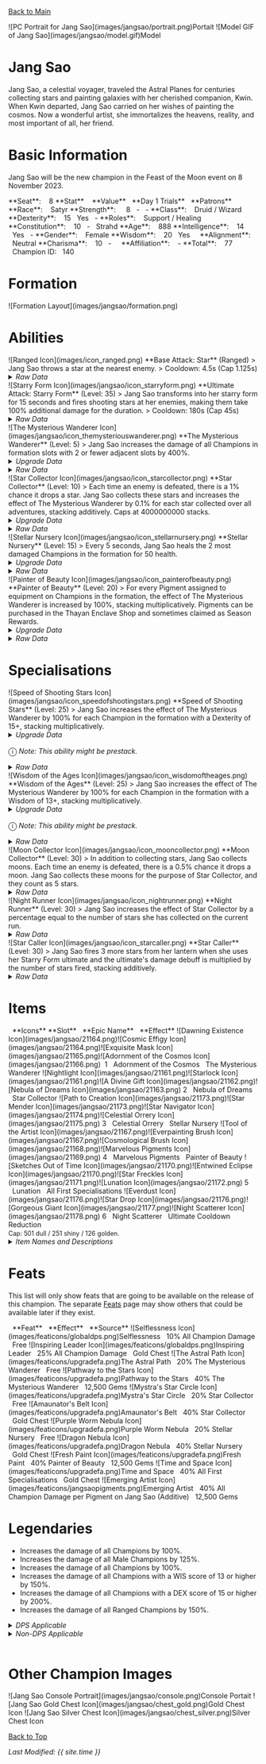[Back to Main](index.md)

<span class="championPortraitsRow">
    <span class="championPortraitsImage">
        ![PC Portrait for Jang Sao](images/jangsao/portrait.png)Portait
    </span>
    <span class="championPortraitsImage">
        ![Model GIF of Jang Sao](images/jangsao/model.gif)Model
    </span>
</span>

# Jang Sao

Jang Sao, a celestial voyager, traveled the Astral Planes for centuries collecting stars and painting galaxies with her cherished companion, Kwin. When Kwin departed, Jang Sao carried on her wishes of painting the cosmos. Now a wonderful artist, she immortalizes the heavens, reality, and most important of all, her friend.

# Basic Information

Jang Sao will be the new champion in the Feast of the Moon event on 8 November 2023.

<span class="champStatsTableColumn">
    <span class="champStatsTableRow">
        <span class="champStatsTableInfoHeader">
            <span style="margin-right:4px;">**Seat**:</span>
        </span>
        <span class="champStatsTableInfo">
            <span style="margin-left:8px;">8</span>
        </span>
        <span class="champStatsTableStatHeader">
            <span style="margin-right:4px;">**Stat**</span>
        </span>
        <span class="champStatsTableStatsHeader">
            <span style="margin-left:8px;">**Value**</span>
        </span>
        <span class="champStatsTableTrialsHeader">
            <span style="margin-left:8px;">**Day 1 Trials**</span>
        </span>
        <span class="champStatsTablePatronsHeader">
            <span style="margin-left:8px;">**Patrons**</span>
        </span>
    </span>
    <span class="champStatsTableRow">
        <span class="champStatsTableInfoHeader">
            <span style="margin-right:4px;">**Race**:</span>
        </span>
        <span class="champStatsTableInfo">
            <span style="margin-left:8px;">Satyr</span>
        </span>
        <span class="champStatsTableStatHeader">
            <span style="margin-right:4px;">**Strength**:</span>
        </span>
        <span class="champStatsTableStats">
            <span style="margin-left:13px;">8</span>
        </span>
        <span class="champStatsTableTrials">
            <span style="margin-left:8px;">-</span>
        </span>
        <span class="champStatsTablePatrons">
            <span style="margin-left:8px;">-</span>
        </span>
    </span>
    <span class="champStatsTableRow">
        <span class="champStatsTableInfoHeader">
            <span style="margin-right:4px;">**Class**:</span>
        </span>
        <span class="champStatsTableInfo">
            <span style="margin-left:8px;">Druid / Wizard</span>
        </span>
        <span class="champStatsTableStatHeader">
            <span style="margin-right:4px;">**Dexterity**:</span>
        </span>
        <span class="champStatsTableStats">
            <span style="margin-left:8px;">15</span>
        </span>
        <span class="champStatsTableTrials">
            <span style="margin-left:8px;">Yes</span>
        </span>
        <span class="champStatsTablePatrons">
            <span style="margin-left:8px;">-</span>
        </span>
    </span>
    <span class="champStatsTableRow">
        <span class="champStatsTableInfoHeader">
            <span style="margin-right:4px;">**Roles**:</span>
        </span>
        <span class="champStatsTableInfo">
            <span style="margin-left:8px;">Support / Healing</span>
        </span>
        <span class="champStatsTableStatHeader">
            <span style="margin-right:4px;">**Constitution**:</span>
        </span>
        <span class="champStatsTableStats">
            <span style="margin-left:8px;">10</span>
        </span>
        <span class="champStatsTableTrials">
            <span style="margin-left:8px;">-</span>
        </span>
        <span class="champStatsTablePatrons">
            <span style="margin-left:8px;">Strahd</span>
        </span>
    </span>
    <span class="champStatsTableRow">
        <span class="champStatsTableInfoHeader">
            <span style="margin-right:4px;">**Age**:</span>
        </span>
        <span class="champStatsTableInfo">
            <span style="margin-left:8px;">888</span>
        </span>
        <span class="champStatsTableStatHeader">
            <span style="margin-right:4px;">**Intelligence**:</span>
        </span>
        <span class="champStatsTableStats">
            <span style="margin-left:8px;">14</span>
        </span>
        <span class="champStatsTableTrials">
            <span style="margin-left:8px;">Yes</span>
        </span>
        <span class="champStatsTablePatrons">
            <span style="margin-left:8px;">-</span>
        </span>
    </span>
    <span class="champStatsTableRow">
        <span class="champStatsTableInfoHeader">
            <span style="margin-right:4px;">**Gender**:</span>
        </span>
        <span class="champStatsTableInfo">
            <span style="margin-left:8px;">Female</span>
        </span>
        <span class="champStatsTableStatHeader">
            <span style="margin-right:4px;">**Wisdom**:</span>
        </span>
        <span class="champStatsTableStats">
            <span style="margin-left:8px;">20</span>
        </span>
        <span class="champStatsTableTrials">
            <span style="margin-left:8px;">Yes</span>
        </span>
        <span class="champStatsTablePatrons">
            <span style="margin-left:8px;">&nbsp;</span>
        </span>
    </span>
    <span class="champStatsTableRow">
        <span class="champStatsTableInfoHeader">
            <span style="margin-right:4px;">**Alignment**:</span>
        </span>
        <span class="champStatsTableInfo">
            <span style="margin-left:8px;">Neutral</span>
        </span>
        <span class="champStatsTableStatHeader">
            <span style="margin-right:4px;">**Charisma**:</span>
        </span>
        <span class="champStatsTableStats">
            <span style="margin-left:8px;">10</span>
        </span>
        <span class="champStatsTableTrials">
            <span style="margin-left:8px;">-</span>
        </span>
        <span class="champStatsTablePatrons">
            <span style="margin-left:8px;">&nbsp;</span>
        </span>
    </span>
    <span class="champStatsTableRow">
        <span class="champStatsTableInfoHeader">
            <span style="margin-right:4px;">**Affiliation**:</span>
        </span>
        <span class="champStatsTableInfo">
            <span style="margin-left:8px;">-</span>
        </span>
        <span class="champStatsTableStatHeader">
            <span style="margin-right:4px;">**Total**:</span>
        </span>
        <span class="champStatsTableStats">
            <span style="margin-left:8px;">77</span>
        </span>
        <span class="champStatsTableTrials">
            <span style="margin-left:8px;">Champion ID:</span>
        </span>
        <span class="champStatsTablePatrons">
            <span style="margin-left:8px;">140</span>
        </span>
    </span>
</span>

# Formation

<span class="formationBorder">
    ![Formation Layout](images/jangsao/formation.png)
</span>

# Abilities

<div markdown="1" class="abilityBorder"><div markdown="1" class="abilityBorderInner">
![Ranged Icon](images/icon_ranged.png) **Base Attack: Star** (Ranged)
> Jang Sao throws a star at the nearest enemy.  
> Cooldown: 4.5s (Cap 1.125s)
<details><summary><em>Raw Data</em></summary>
<p>
<pre>
{
    "description": "Jang Sao throws a star at the nearest enemy.",
    "long_description": "",
    "damage_modifier": 1,
    "damage_types": ["ranged"],
    "graphic_id": 0,
    "target": "front",
    "aoe_radius": 0,
    "tags": ["ranged"],
    "num_targets": 1,
    "animations": [{
        "projectile_details": {
            "trail": {
                "scale_lerp": [{
                    "x": 1.5,
                    "y": 1.5
                }],
                "lifespan": 0.3,
                "initial_velocity": {
                    "x": 0,
                    "y": 0
                },
                "alpha_lerp": {
                    "0": 0,
                    "1": 0,
                    "0.1": 0.75
                },
                "particle_graphic_ids": [21159],
                "spawn_rate": 100,
                "velocity_jitter": {
                    "x": 50,
                    "y": 50
                }
            },
            "percent_height_offset": 5,
            "projectile_graphic_id": 21158,
            "projectile_speed": 1300,
            "hash": "f99a3085668ee6718a56877a085d85f6",
            "rotation_speed": 180
        },
        "hit_sound": 133,
        "shoot_offset_x": -25,
        "shoot_sound": 149,
        "type": "ranged_attack",
        "projectile": "pd_generic_projectile",
        "shoot_frame": 20
    }],
    "name": "Star",
    "cooldown": 4.5,
    "id": 698
}
</pre>
</p>
</details>
</div></div>

<div markdown="1" class="abilityBorder"><div markdown="1" class="abilityBorderInner">
![Starry Form Icon](images/jangsao/icon_starryform.png) **Ultimate Attack: Starry Form** (Level: 35)
> Jang Sao transforms into her starry form for 15 seconds and fires shooting stars at her enemies, making them take 100% additional damage for the duration.  
> Cooldown: 180s (Cap 45s)
<details><summary><em>Raw Data</em></summary>
<p>
<pre>
{
    "description": "Jang Sao transforms and shooting stars make her foes take more damage.",
    "long_description": "Jang Sao transforms into her starry form for 15 seconds and fires shooting stars at her enemies, making them take 100% additional damage for the duration.",
    "damage_modifier": 0.03,
    "damage_types": ["magic"],
    "graphic_id": 21208,
    "target": "random",
    "aoe_radius": 100,
    "tags": [
        "ranged",
        "ultimate"
    ],
    "num_targets": 1,
    "animations": [{
        "ultimate": "jang_sao",
        "type": "ultimate_attack"
    }],
    "name": "Starry Form",
    "cooldown": 180,
    "id": 699
}
</pre>
</p>
</details>
</div></div>

<div markdown="1" class="abilityBorder"><div markdown="1" class="abilityBorderInner">
![The Mysterious Wanderer Icon](images/jangsao/icon_themysteriouswanderer.png) **The Mysterious Wanderer** (Level: 5)
> Jang Sao increases the damage of all Champions in formation slots with 2 or fewer adjacent slots by 400%.
<details><summary><em>Upgrade Data</em></summary>
<p>
<pre>
Upgrades:
       40: 100%

    Total Upgrade Bonus: 100%
</pre>
</p>
</details>
<details><summary><em>Raw Data</em></summary>
<p>
<pre>
{
    "static_dps_mult": null,
    "required_level": 5,
    "effect": "effect_def,1733",
    "tip_text": "Jang Sao increases the damage of all Champions in formation slots with 2 or fewer adjacent slots.",
    "name": "The Mysterious Wanderer",
    "id": 13257,
    "hero_id": 140,
    "upgrade_type": "unlock_ability",
    "default_enabled": 1,
    "required_upgrade_id": 0
}
{
    "effect_keys": [{
        "off_when_benched": true,
        "max_adj": 2,
        "effect_string": "hero_dps_multiplier_mult,400",
        "targets": [{
            "if_expr": "num_adj_slots<=max_adj",
            "max_adj": 2,
            "type": "slot_if_expr"
        }]
    }],
    "requirements": "",
    "description": {"desc": "Jang Sao increases the damage of all Champions in formation slots with $max_adj or fewer adjacent slots by $(amount)%."},
    "id": 1733,
    "flavour_text": "",
    "graphic_id": 21198,
    "properties": {
        "is_formation_ability": true,
        "owner_use_outgoing_description": true
    }
}
</pre>
</p>
</details>
</div></div>

<div markdown="1" class="abilityBorder"><div markdown="1" class="abilityBorderInner">
![Star Collector Icon](images/jangsao/icon_starcollector.png) **Star Collector** (Level: 10)
> Each time an enemy is defeated, there is a 1% chance it drops a star. Jang Sao collects these stars and increases the effect of The Mysterious Wanderer by 0.1% for each star collected over all adventures, stacking additively. Caps at 4000000000 stacks.
<details><summary><em>Upgrade Data</em></summary>
<p>
<pre>
Upgrades:
       50: 100%

    Total Upgrade Bonus: 100%
</pre>
</p>
</details>
<details><summary><em>Raw Data</em></summary>
<p>
<pre>
{
    "static_dps_mult": null,
    "required_level": 10,
    "effect": "effect_def,1734",
    "tip_text": "Jang Sao has a slim chance of collecting a star each time a monster is defeated, permanently increasing her damage buff.",
    "name": "Star Collector",
    "id": 13258,
    "hero_id": 140,
    "upgrade_type": "unlock_ability",
    "default_enabled": 1,
    "required_upgrade_id": 0
}
{
    "effect_keys": [
        {
            "stack_title": "Total Stars",
            "stacks_multiply": false,
            "show_bonus": true,
            "effect_string": "buff_upgrade,0.1,13257",
            "desc_forced_order": 1,
            "max_stacks": 4000000000,
            "stacks_on_trigger": "on_broadcast_stacks,jangsao_star_trigger"
        },
        {
            "off_when_benched": true,
            "effect_string": "jangsao_star_collector,1"
        },
        {
            "is_instanced_stat": false,
            "use_stat_defs": true,
            "effect_string": "stacks_data_binder_safe,0,jangsao_star_collector_stacks"
        },
        {
            "stack_title": "Stars gained this adventure",
            "effect_string": "do_nothing",
            "desc_forced_order": 0,
            "show_stacks": true,
            "stacks_on_trigger": "on_broadcast_stacks,jangsao_star_trigger"
        },
        {
            "is_instanced_stat": true,
            "use_stat_defs": true,
            "effect_string": "stacks_data_binder_safe,3,jangsao_star_collector_stacks_this_run"
        }
    ],
    "requirements": "",
    "description": {"desc": "Each time an enemy is defeated, there is a $(amount___2)% chance it drops a star. Jang Sao collects these stars and increases the effect of The Mysterious Wanderer by $(not_buffed amount)% for each star collected over all adventures, stacking additively. Caps at $max_stacks stacks."},
    "id": 1734,
    "flavour_text": "",
    "graphic_id": 21196,
    "properties": {
        "indexed_effect_properties": true,
        "is_formation_ability": true,
        "default_bonus_index": 0,
        "owner_use_outgoing_description": true,
        "per_effect_index_bonuses": true
    }
}
</pre>
</p>
</details>
</div></div>

<div markdown="1" class="abilityBorder"><div markdown="1" class="abilityBorderInner">
![Stellar Nursery Icon](images/jangsao/icon_stellarnursery.png) **Stellar Nursery** (Level: 15)
> Every 5 seconds, Jang Sao heals the 2 most damaged Champions in the formation for 50 health.
<details><summary><em>Upgrade Data</em></summary>
<p>
<pre>
Upgrades:
       55: 100%

    Total Upgrade Bonus: 100%
</pre>
</p>
</details>
<details><summary><em>Raw Data</em></summary>
<p>
<pre>
{
    "static_dps_mult": null,
    "required_level": 15,
    "effect": "effect_def,1735",
    "name": "Stellar Nursery",
    "id": 13259,
    "hero_id": 140,
    "upgrade_type": "unlock_ability",
    "default_enabled": 1,
    "required_upgrade_id": 0
}
{
    "effect_keys": [
        {
            "effect_string": "jangsao_stellar_nursery,50",
            "tick_rate": 5
        },
        {"effect_string": "jangsao_stellar_nursery_target_count,2"}
    ],
    "requirements": "",
    "description": {"desc": "Every $(tick_rate) seconds, Jang Sao heals the $(jangsao_stellar_nursery_target_count) most damaged Champions in the formation for $(amount) health."},
    "id": 1735,
    "flavour_text": "",
    "graphic_id": 21197,
    "properties": {
        "indexed_effect_properties": true,
        "is_formation_ability": true,
        "default_bonus_index": 0,
        "owner_use_outgoing_description": true,
        "per_effect_index_bonuses": true
    }
}
</pre>
</p>
</details>
</div></div>

<div markdown="1" class="abilityBorder"><div markdown="1" class="abilityBorderInner">
![Painter of Beauty Icon](images/jangsao/icon_painterofbeauty.png) **Painter of Beauty** (Level: 20)
> For every Pigment assigned to equipment on Champions in the formation, the effect of The Mysterious Wanderer is increased by 100%, stacking multiplicatively. Pigments can be purchased in the Thayan Enclave Shop and sometimes claimed as Season Rewards.
<details><summary><em>Upgrade Data</em></summary>
<p>
<pre>
Upgrades:
       60: 100%

    Total Upgrade Bonus: 100%
</pre>
</p>
</details>
<details><summary><em>Raw Data</em></summary>
<p>
<pre>
{
    "static_dps_mult": null,
    "required_level": 20,
    "effect": "effect_def,1736",
    "name": "Painter of Beauty",
    "id": 13260,
    "hero_id": 140,
    "upgrade_type": "unlock_ability",
    "default_enabled": 1,
    "required_upgrade_id": 0
}
{
    "effect_keys": [{
        "stack_title": "Total Pigments",
        "amount_updated_listeners": [
            "slot_changed",
            "loot_changed"
        ],
        "stacks_multiply": true,
        "show_bonus": true,
        "amount_func": "mult",
        "stack_func": "per_hero_attribute",
        "per_hero_expr": "num_applied_pigments",
        "effect_string": "buff_upgrade,100,13257"
    }],
    "requirements": "",
    "description": {"desc": "For every Pigment assigned to equipment on Champions in the formation, the effect of The Mysterious Wanderer is increased by $(not_buffed amount)%, stacking multiplicatively. Pigments can be purchased in the Thayan Enclave Shop and sometimes claimed as Season Rewards."},
    "id": 1736,
    "flavour_text": "",
    "graphic_id": 21195,
    "properties": {
        "is_formation_ability": true,
        "owner_use_outgoing_description": true
    }
}
</pre>
</p>
</details>
</div></div>

# Specialisations

<div markdown="1" class="abilityBorder"><div markdown="1" class="abilityBorderInner">
![Speed of Shooting Stars Icon](images/jangsao/icon_speedofshootingstars.png) **Speed of Shooting Stars** (Level: 25)
> Jang Sao increases the effect of The Mysterious Wanderer by 100% for each Champion in the formation with a Dexterity of 15+, stacking multiplicatively.
<details><summary><em>Upgrade Data</em></summary>
<p>
<pre>
Upgrades:
       65: 100%

    Total Upgrade Bonus: 100%
</pre>
</p>
</details>

<span style="font-size:1.2em;">ⓘ</span> *Note: This ability might be prestack.*
<details><summary><em>Raw Data</em></summary>
<p>
<pre>
{
    "static_dps_mult": null,
    "specialization_name": "Speed of Shooting Stars",
    "required_level": 25,
    "effect": "effect_def,1738",
    "name": "Speed of Shooting Stars",
    "specialization_graphic_id": 21205,
    "id": 13262,
    "hero_id": 140,
    "upgrade_type": "unlock_ability",
    "default_enabled": 1,
    "required_upgrade_id": 0,
    "specialization_description": "Jang Sao prefers the company of those that are quick."
}
{
    "effect_keys": [
        {"effect_string": "pre_stack_amount,100"},
        {
            "amount_expr": "upgrade_amount(13262,0)",
            "amount_updated_listeners": [
                "slot_changed",
                "feat_changed"
            ],
            "stacks_multiply": true,
            "off_when_benched": true,
            "show_bonus": true,
            "amount_func": "mult",
            "stack_func": "per_hero_attribute",
            "min_stat_amount": 15,
            "per_hero_expr": "clamp(dex+1-min_stat_amount,0,1)",
            "effect_string": "buff_upgrade,0,13257"
        }
    ],
    "requirements": "",
    "description": {"desc": "Jang Sao increases the effect of The Mysterious Wanderer by $(not_buffed amount)% for each Champion in the formation with a Dexterity of $(min_stat_amount___2)+, stacking multiplicatively."},
    "id": 1738,
    "flavour_text": "",
    "graphic_id": 0,
    "properties": {
        "indexed_effect_properties": true,
        "is_formation_ability": true,
        "spec_option_post_apply_info": "High Dexterity Champions: $num_stacks___2",
        "default_bonus_index": 0,
        "owner_use_outgoing_description": true,
        "type": "upgrade",
        "formation_circle_icon": false,
        "per_effect_index_bonuses": true
    }
}
</pre>
</p>
</details>
</div></div>

<div markdown="1" class="abilityBorder"><div markdown="1" class="abilityBorderInner">
![Wisdom of the Ages Icon](images/jangsao/icon_wisdomoftheages.png) **Wisdom of the Ages** (Level: 25)
> Jang Sao increases the effect of The Mysterious Wanderer by 100% for each Champion in the formation with a Wisdom of 13+, stacking multiplicatively.
<details><summary><em>Upgrade Data</em></summary>
<p>
<pre>
Upgrades:
       65: 100%

    Total Upgrade Bonus: 100%
</pre>
</p>
</details>

<span style="font-size:1.2em;">ⓘ</span> *Note: This ability might be prestack.*
<details><summary><em>Raw Data</em></summary>
<p>
<pre>
{
    "static_dps_mult": null,
    "specialization_name": "Wisdom of the Ages",
    "required_level": 25,
    "effect": "effect_def,1737",
    "name": "Wisdom of the Ages",
    "specialization_graphic_id": 21207,
    "id": 13261,
    "hero_id": 140,
    "upgrade_type": "unlock_ability",
    "default_enabled": 1,
    "required_upgrade_id": 0,
    "specialization_description": "Jang Sao prefers the company of those that are wise."
}
{
    "effect_keys": [
        {"effect_string": "pre_stack_amount,100"},
        {
            "amount_expr": "upgrade_amount(13261,0)",
            "amount_updated_listeners": [
                "slot_changed",
                "feat_changed"
            ],
            "stacks_multiply": true,
            "off_when_benched": true,
            "show_bonus": true,
            "amount_func": "mult",
            "stack_func": "per_hero_attribute",
            "min_stat_amount": 13,
            "per_hero_expr": "clamp(wis+1-min_stat_amount,0,1)",
            "effect_string": "buff_upgrade,0,13257"
        }
    ],
    "requirements": "",
    "description": {"desc": "Jang Sao increases the effect of The Mysterious Wanderer by $(not_buffed amount)% for each Champion in the formation with a Wisdom of $(min_stat_amount___2)+, stacking multiplicatively."},
    "id": 1737,
    "flavour_text": "",
    "graphic_id": 0,
    "properties": {
        "indexed_effect_properties": true,
        "is_formation_ability": true,
        "spec_option_post_apply_info": "High Wisdom Champions: $num_stacks___2",
        "default_bonus_index": 0,
        "owner_use_outgoing_description": true,
        "type": "upgrade",
        "formation_circle_icon": false,
        "per_effect_index_bonuses": true
    }
}
</pre>
</p>
</details>
</div></div>

<div markdown="1" class="abilityBorder"><div markdown="1" class="abilityBorderInner">
![Moon Collector Icon](images/jangsao/icon_mooncollector.png) **Moon Collector** (Level: 30)
> In addition to collecting stars, Jang Sao collects moons. Each time an enemy is defeated, there is a 0.5% chance it drops a moon. Jang Sao collects these moons for the purpose of Star Collector, and they count as 5 stars.
<details><summary><em>Raw Data</em></summary>
<p>
<pre>
{
    "static_dps_mult": null,
    "specialization_name": "Moon Collector",
    "required_level": 30,
    "effect": "effect_def,1739",
    "name": "Moon Collector",
    "specialization_graphic_id": 21203,
    "id": 13263,
    "hero_id": 140,
    "upgrade_type": "unlock_ability",
    "default_enabled": 1,
    "required_upgrade_id": 0,
    "specialization_description": "Jang Sao increases the chance of finding astronomical beauty by seeking out moons in addition to stars."
}
{
    "effect_keys": [{
        "goober_graphic_id": 21156,
        "off_when_benched": true,
        "goober_name": "Projectile_JangSao_Moon",
        "broadcast_trigger_count": 5,
        "effect_string": "jangsao_moon_collector,0.5",
        "goober_graphic_id_large": 21156
    }],
    "requirements": "",
    "description": {"desc": "In addition to collecting stars, Jang Sao collects moons. Each time an enemy is defeated, there is a $(amount)% chance it drops a moon. Jang Sao collects these moons for the purpose of Star Collector, and they count as $(broadcast_trigger_count) stars."},
    "id": 1739,
    "flavour_text": "",
    "graphic_id": 0,
    "properties": {
        "is_formation_ability": true,
        "owner_use_outgoing_description": true,
        "formation_circle_icon": false
    }
}
</pre>
</p>
</details>
</div></div>

<div markdown="1" class="abilityBorder"><div markdown="1" class="abilityBorderInner">
![Night Runner Icon](images/jangsao/icon_nightrunner.png) **Night Runner** (Level: 30)
> Jang Sao increases the effect of Star Collector by a percentage equal to the number of stars she has collected on the current run.
<details><summary><em>Raw Data</em></summary>
<p>
<pre>
{
    "static_dps_mult": null,
    "specialization_name": "Night Runner",
    "required_level": 30,
    "effect": "effect_def,1741",
    "name": "Night Runner",
    "specialization_graphic_id": 21204,
    "id": 13265,
    "hero_id": 140,
    "upgrade_type": "unlock_ability",
    "default_enabled": 1,
    "required_upgrade_id": 0,
    "specialization_description": "Jang Sao increases her support abilities by the number of stars she has collected in the current adventure."
}
{
    "effect_keys": [{
        "stack_title": "Stars gained this adventure",
        "stat": "jangsao_star_collector_stacks_this_run",
        "show_bonus": true,
        "amount_func": "add",
        "instance_stat": true,
        "stack_func": "get_stat",
        "effect_string": "buff_upgrade,1,13258"
    }],
    "requirements": "",
    "description": {"desc": "Jang Sao increases the effect of Star Collector by a percentage equal to the number of stars she has collected on the current run."},
    "id": 1741,
    "flavour_text": "",
    "graphic_id": 0,
    "properties": {
        "is_formation_ability": true,
        "spec_option_post_apply_info": "Stars collected: $num_stacks",
        "owner_use_outgoing_description": true,
        "formation_circle_icon": false
    }
}
</pre>
</p>
</details>
</div></div>

<div markdown="1" class="abilityBorder"><div markdown="1" class="abilityBorderInner">
![Star Caller Icon](images/jangsao/icon_starcaller.png) **Star Caller** (Level: 30)
> Jang Sao fires 3 more stars from her lantern when she uses her Starry Form ultimate and the ultimate's damage debuff is multiplied by the number of stars fired, stacking additively.
<details><summary><em>Raw Data</em></summary>
<p>
<pre>
{
    "static_dps_mult": null,
    "specialization_name": "Star Caller",
    "required_level": 30,
    "effect": "effect_def,1740",
    "name": "Star Caller",
    "specialization_graphic_id": 21206,
    "id": 13264,
    "hero_id": 140,
    "upgrade_type": "unlock_ability",
    "default_enabled": 1,
    "required_upgrade_id": 0,
    "specialization_description": "Jang Sao increases the number of stars she launches when using her ultimate."
}
{
    "effect_keys": [{"effect_string": "jangsao_star_caller,3"}],
    "requirements": "",
    "description": {"desc": "Jang Sao fires $(amount) more stars from her lantern when she uses her Starry Form ultimate and the ultimate's damage debuff is multiplied by the number of stars fired, stacking additively."},
    "id": 1740,
    "flavour_text": "",
    "graphic_id": 0,
    "properties": {
        "is_formation_ability": true,
        "owner_use_outgoing_description": true,
        "formation_circle_icon": false
    }
}
</pre>
</p>
</details>
</div></div>

# Items

<span class="itemTableColumn">
    <span class="itemTableRowHeader">
        <span class="itemTableIcon" style="align-items:center;">
            <span style="margin-left:8px;">**Icons**</span>
        </span>
        <span class="itemTableSlot">
            <span>**Slot**</span>
        </span>
        <span class="itemTableName">
            <span style="margin-left: 8px;">**Epic Name**</span>
        </span>
        <span class="itemTableEffect">
            <span style="margin-left: 8px;">**Effect**</span>
        </span>
    </span>
    <span class="itemTableRow">
        <span class="itemTableIcon" style="align-items:center;">
            <span class="itemTableIcon1">![Dawning Existence Icon](images/jangsao/21164.png)</span><span class="itemTableIcon2">![Cosmic Effigy Icon](images/jangsao/21164.png)</span><span class="itemTableIcon3">![Exquisite Mask Icon](images/jangsao/21165.png)</span><span class="itemTableIcon4">![Adornment of the Cosmos Icon](images/jangsao/21166.png)</span><span class="itemTableGE">&nbsp;</span>
        </span>
        <span class="itemTableSlot">
            <span>1</span>
        </span>
        <span class="itemTableName">
            <span style="margin-left: 8px;">Adornment of the Cosmos</span>
        </span>
        <span class="itemTableEffect">
            <span style="margin-left: 8px;">The Mysterious Wanderer</span>
        </span>
    </span>
    <span class="itemTableRow">
        <span class="itemTableIcon" style="align-items:center;">
            <span class="itemTableIcon1">![Nightlight Icon](images/jangsao/21161.png)</span><span class="itemTableIcon2">![Starlock Icon](images/jangsao/21161.png)</span><span class="itemTableIcon3">![A Divine Gift Icon](images/jangsao/21162.png)</span><span class="itemTableIcon4">![Nebula of Dreams Icon](images/jangsao/21163.png)</span>
        </span>
        <span class="itemTableSlot">
            <span>2</span>
        </span>
        <span class="itemTableName">
            <span style="margin-left: 8px;">Nebula of Dreams</span>
        </span>
        <span class="itemTableEffect">
            <span style="margin-left: 8px;">Star Collector</span>
        </span>
    </span>
    <span class="itemTableRow">
        <span class="itemTableIcon" style="align-items:center;">
            <span class="itemTableIcon1">![Path to Creation Icon](images/jangsao/21173.png)</span><span class="itemTableIcon2">![Star Mender Icon](images/jangsao/21173.png)</span><span class="itemTableIcon3">![Star Navigator Icon](images/jangsao/21174.png)</span><span class="itemTableIcon4">![Celestial Orrery Icon](images/jangsao/21175.png)</span>
        </span>
        <span class="itemTableSlot">
            <span>3</span>
        </span>
        <span class="itemTableName">
            <span style="margin-left: 8px;">Celestial Orrery</span>
        </span>
        <span class="itemTableEffect">
            <span style="margin-left: 8px;">Stellar Nursery</span>
        </span>
    </span>
    <span class="itemTableRow">
        <span class="itemTableIcon" style="align-items:center;">
            <span class="itemTableIcon1">![Tool of the Artist Icon](images/jangsao/21167.png)</span><span class="itemTableIcon2">![Everpainting Brush Icon](images/jangsao/21167.png)</span><span class="itemTableIcon3">![Cosmological Brush Icon](images/jangsao/21168.png)</span><span class="itemTableIcon4">![Marvelous Pigments Icon](images/jangsao/21169.png)</span>
        </span>
        <span class="itemTableSlot">
            <span>4</span>
        </span>
        <span class="itemTableName">
            <span style="margin-left: 8px;">Marvelous Pigments</span>
        </span>
        <span class="itemTableEffect">
            <span style="margin-left: 8px;">Painter of Beauty</span>
        </span>
    </span>
    <span class="itemTableRow">
        <span class="itemTableIcon" style="align-items:center;">
            <span class="itemTableIcon1">![Sketches Out of Time Icon](images/jangsao/21170.png)</span><span class="itemTableIcon2">![Entwined Eclipse Icon](images/jangsao/21170.png)</span><span class="itemTableIcon3">![Star Freckles Icon](images/jangsao/21171.png)</span><span class="itemTableIcon4">![Lunation Icon](images/jangsao/21172.png)</span>
        </span>
        <span class="itemTableSlot">
            <span>5</span>
        </span>
        <span class="itemTableName">
            <span style="margin-left: 8px;">Lunation</span>
        </span>
        <span class="itemTableEffect">
            <span style="margin-left: 8px;">All First Specialisations</span>
        </span>
    </span>
    <span class="itemTableRow">
        <span class="itemTableIcon" style="align-items:center;">
            <span class="itemTableIcon1">![Everdust Icon](images/jangsao/21176.png)</span><span class="itemTableIcon2">![Star Drop Icon](images/jangsao/21176.png)</span><span class="itemTableIcon3">![Gorgeous Giant Icon](images/jangsao/21177.png)</span><span class="itemTableIcon4">![Night Scatterer Icon](images/jangsao/21178.png)</span>
        </span>
        <span class="itemTableSlot">
            <span>6</span>
        </span>
        <span class="itemTableName">
            <span style="margin-left: 8px;">Night Scatterer</span>
        </span>
        <span class="itemTableEffect">
            <span style="margin-left: 8px;">Ultimate Cooldown Reduction<br/><span style="font-size:0.9em;">Cap: 501 dull / 251 shiny / 126 golden.</span></span>
        </span>
    </span>
</span>

<details><summary><em>Item Names and Descriptions</em></summary>
<p>
<pre>
Slot 1:
      Dawning Existence: I exist for a purpose I do not fully understand yet.
          Cosmic Effigy: This is not just of the cosmos. It is the cosmos.
         Exquisite Mask: Some say the tinkling of my star chains can be heard across the
                         planes.
Adornment of the Cosmos: I understand now. I am ready.

Slot 2:
             Nightlight: If only Kwin were here.
               Starlock: The stars will guide you...
          A Divine Gift: The fuller the lamp gets, the farther hope spreads.
       Nebula of Dreams: I will never lose my way with this, and neither shall others.

Slot 3:
       Path to Creation: We did not go where we simply wanted to. But where we needed to.
            Star Mender: 'Of pathways and stars' is etched on the index.
         Star Navigator: I hope it leads me back to you.
       Celestial Orrery: Some art I display in frames. Most can only be displayed like this.

Slot 4:
     Tool of the Artist: From canvas to celestial void.
     Everpainting Brush: Never needing to be dipped, I can work for as long as it takes.
     Cosmological Brush: Plucked from the void itself and given form by the astral plane.
     Marvelous Pigments: From simple flowers on a canvas to light-giving stars in the night
                         sky.

Slot 5:
   Sketches Out of Time: The paint still looks fresh.
       Entwined Eclipse: The Moon whispered to the Star...
          Star Freckles: This means something. One day, I will understand it.
               Lunation: All of time and space, within your imagination

Slot 6:
               Everdust: I've dreamt of moons and stars for as long as I've existed.
              Star Drop: Fragile but mighty.
         Gorgeous Giant: In another life, this could have been a star. But its beauty is still
                         unmatched.
        Night Scatterer: By Kwin's grace.
</pre>
</p>
</details>

# Feats

This list will only show feats that are going to be available on the release of this champion. The separate [Feats](feats.md) page may show others that could be available later if they exist.

<span class="featTableColumn">
    <span class="featTableRowHeader">
        <span class="featTableIcon1">
            <span style="margin-left:8px;">**Feat**</span>
        </span>
        <span class="featTableEffect">
            <span style="margin-left: 8px;">**Effect**</span>
        </span>
        <span class="featTableSource">
            <span style="margin-left: 8px;">**Source**</span>
        </span>
    </span>
    <span class="featTableRow">
        <span class="featTableIcon2">
            ![Selflessness Icon](images/featicons/globaldps.png)Selflessness
        </span>
        <span class="featTableEffect">
            <span style="margin-left: 8px;">10% All Champion Damage</span>
        </span>
        <span class="featTableSource">
            <span style="margin-left: 8px;">Free</span>
        </span>
    </span>
    <span class="featTableRow">
        <span class="featTableIcon3">
            ![Inspiring Leader Icon](images/featicons/globaldps.png)Inspiring Leader
        </span>
        <span class="featTableEffect">
            <span style="margin-left: 8px;">25% All Champion Damage</span>
        </span>
        <span class="featTableSource">
            <span style="margin-left: 8px;">Gold Chest</span>
        </span>
    </span>
    <span class="featTableRow">
        <span class="featTableIcon2">
            ![The Astral Path Icon](images/featicons/upgradefa.png)The Astral Path
        </span>
        <span class="featTableEffect">
            <span style="margin-left: 8px;">20% The Mysterious Wanderer</span>
        </span>
        <span class="featTableSource">
            <span style="margin-left: 8px;">Free</span>
        </span>
    </span>
    <span class="featTableRow">
        <span class="featTableIcon3">
            ![Pathway to the Stars Icon](images/featicons/upgradefa.png)Pathway to the Stars
        </span>
        <span class="featTableEffect">
            <span style="margin-left: 8px;">40% The Mysterious Wanderer</span>
        </span>
        <span class="featTableSource">
            <span style="margin-left: 8px;">12,500 Gems</span>
        </span>
    </span>
    <span class="featTableRow">
        <span class="featTableIcon2">
            ![Mystra's Star Circle Icon](images/featicons/upgradefa.png)Mystra's Star Circle
        </span>
        <span class="featTableEffect">
            <span style="margin-left: 8px;">20% Star Collector</span>
        </span>
        <span class="featTableSource">
            <span style="margin-left: 8px;">Free</span>
        </span>
    </span>
    <span class="featTableRow">
        <span class="featTableIcon3">
            ![Amaunator's Belt Icon](images/featicons/upgradefa.png)Amaunator's Belt
        </span>
        <span class="featTableEffect">
            <span style="margin-left: 8px;">40% Star Collector</span>
        </span>
        <span class="featTableSource">
            <span style="margin-left: 8px;">Gold Chest</span>
        </span>
    </span>
    <span class="featTableRow">
        <span class="featTableIcon2">
            ![Purple Worm Nebula Icon](images/featicons/upgradefa.png)Purple Worm Nebula
        </span>
        <span class="featTableEffect">
            <span style="margin-left: 8px;">20% Stellar Nursery</span>
        </span>
        <span class="featTableSource">
            <span style="margin-left: 8px;">Free</span>
        </span>
    </span>
    <span class="featTableRow">
        <span class="featTableIcon3">
            ![Dragon Nebula Icon](images/featicons/upgradefa.png)Dragon Nebula
        </span>
        <span class="featTableEffect">
            <span style="margin-left: 8px;">40% Stellar Nursery</span>
        </span>
        <span class="featTableSource">
            <span style="margin-left: 8px;">Gold Chest</span>
        </span>
    </span>
    <span class="featTableRow">
        <span class="featTableIcon3">
            ![Fresh Paint Icon](images/featicons/upgradefa.png)Fresh Paint
        </span>
        <span class="featTableEffect">
            <span style="margin-left: 8px;">40% Painter of Beauty</span>
        </span>
        <span class="featTableSource">
            <span style="margin-left: 8px;">12,500 Gems</span>
        </span>
    </span>
    <span class="featTableRow">
        <span class="featTableIcon3">
            ![Time and Space Icon](images/featicons/upgradefa.png)Time and Space
        </span>
        <span class="featTableEffect">
            <span style="margin-left: 8px;">40% All First Specialisations</span>
        </span>
        <span class="featTableSource">
            <span style="margin-left: 8px;">Gold Chest</span>
        </span>
    </span>
    <span class="featTableRow">
        <span class="featTableIcon3">
            ![Emerging Artist Icon](images/featicons/jangsaopigments.png)Emerging Artist
        </span>
        <span class="featTableEffect">
            <span style="margin-left: 8px;">40% All Champion Damage per Pigment on Jang Sao (Additive)</span>
        </span>
        <span class="featTableSource">
            <span style="margin-left: 8px;">12,500 Gems</span>
        </span>
    </span>
</span>

# Legendaries

* Increases the damage of all Champions by 100%.
* Increases the damage of all Male Champions by 125%.
* Increases the damage of all Champions by 100%.
* Increases the damage of all Champions with a WIS score of 13 or higher by 150%.
* Increases the damage of all Champions with a DEX score of 15 or higher by 200%.
* Increases the damage of all Ranged Champions by 150%.

<details><summary><em>DPS Applicable</em></summary>
<p>
<pre>
     Arkhan: 3 / 6
    Artemis: 5 / 6
    Asharra: 3 / 6
      Azaka: 2 / 6
     Binwin: 3 / 6
   Birdsong: 3 / 6
Black Viper: 3 / 6
 Catti-brie: 4 / 6
     D'hani: 4 / 6
    Dhadius: 3 / 6
     Drizzt: 5 / 6
    Farideh: 3 / 6
        Fen: 2 / 6
     Gromma: 3 / 6
       Ishi: 4 / 6
    Jaheira: 3 / 6
    Jamilah: 3 / 6
   Jarlaxle: 4 / 6
        Jim: 3 / 6
       Kent: 4 / 6
      Krond: 4 / 6
       Krux: 4 / 6
    Lae'zel: 2 / 6
     Lucius: 4 / 6
      Makos: 3 / 6
      Minsc: 3 / 6
      NERDS: 2 / 6
     Nahara: 4 / 6
      Nixie: 2 / 6
     Orisha: 3 / 6
   Prudence: 2 / 6
      Rosie: 4 / 6
      Strix: 2 / 6
    Torogar: 4 / 6
     Warden: 3 / 6
     Yorven: 4 / 6
      Zorbu: 6 / 6
</pre>
</p>
</details>
<details><summary><em>Non-DPS Applicable</em></summary>
<p>
<pre>
          Aila: 4 / 6
       Alyndra: 3 / 6
       Antrius: 3 / 6
      Astarion: 6 / 6
         Avren: 4 / 6
          BBEG: 4 / 6
       Baeloth: 3 / 6
      Barrowin: 3 / 6
       Blooshi: 2 / 6
          Brig: 5 / 6
          Briv: 3 / 6
       Bruenor: 4 / 6
      Calliope: 3 / 6
       Celeste: 3 / 6
     Certainty: 3 / 6
        Deekin: 4 / 6
       Desmond: 4 / 6
           Dob: 5 / 6
        Donaar: 3 / 6
    Dragonbait: 4 / 6
Dungeon Master: 5 / 6
        Egbert: 4 / 6
      Ellywick: 3 / 6
       Evandra: 2 / 6
        Evelyn: 2 / 6
     Ezmerelda: 3 / 6
        Freely: 4 / 6
       Gazrick: 4 / 6
       Havilar: 3 / 6
         Imoen: 4 / 6
      Jang Sao: 5 / 6
      K'thriss: 4 / 6
         Korth: 5 / 6
         Krull: 4 / 6
        Krydle: 4 / 6
       Lazaapz: 3 / 6
         Mehen: 3 / 6
          Melf: 4 / 6
      Merilwen: 4 / 6
         Miria: 4 / 6
        Môrgæn: 5 / 6
        Nayeli: 2 / 6
         Nerys: 3 / 6
        Nordom: 4 / 6
          Nova: 3 / 6
          Omin: 4 / 6
        Orkira: 3 / 6
       Paultin: 5 / 6
      Penelope: 4 / 6
         Pwent: 3 / 6
        Qillek: 5 / 6
         Regis: 4 / 6
          Reya: 2 / 6
          Rust: 4 / 6
        Selise: 3 / 6
        Sentry: 3 / 6
     Sgt. Knox: 3 / 6
         Shaka: 5 / 6
       Shandie: 4 / 6
      Sisaspia: 3 / 6
        Solaak: 6 / 6
         Spurt: 5 / 6
         Stoki: 4 / 6
   Strongheart: 4 / 6
         Talin: 5 / 6
      Thellora: 2 / 6
        Turiel: 4 / 6
         Tyril: 5 / 6
       Ulkoria: 3 / 6
         Uriah: 4 / 6
     Valentine: 3 / 6
            Vi: 4 / 6
       Viconia: 5 / 6
      Vin Ursa: 5 / 6
        Virgil: 3 / 6
      Voronika: 4 / 6
        Widdle: 3 / 6
       Wulfgar: 3 / 6
        Xander: 5 / 6
      Xerophon: 4 / 6
</pre>
</p>
</details>
<br />

# Other Champion Images

<span class="championImagesColumn">
    <span class="championImagesRow">
        <span class="championImagesPortrait">
            ![Jang Sao Console Portrait](images/jangsao/console.png)Console Portait
        </span>
    </span>
    <span class="championImagesRow">
        <span class="championImagesChests">
            ![Jang Sao Gold Chest Icon](images/jangsao/chest_gold.png)Gold Chest Icon
        </span>
        <span class="championImagesChests">
            ![Jang Sao Silver Chest Icon](images/jangsao/chest_silver.png)Silver Chest Icon
        </span>
    </span>
</span>

[Back to Top](#top)

*Last Modified: {{ site.time }}*